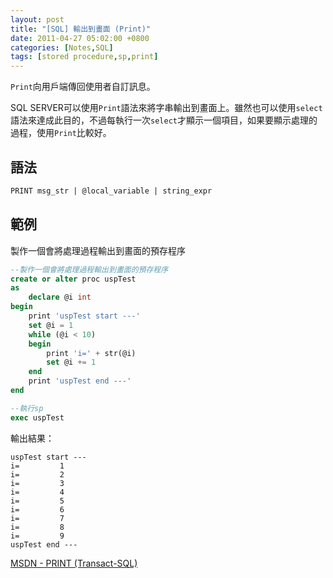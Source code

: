 ```yaml
---
layout: post
title: "[SQL] 輸出到畫面 (Print)"
date: 2011-04-27 05:02:00 +0800
categories: [Notes,SQL]
tags: [stored procedure,sp,print]
---
```


`Print`向用戶端傳回使用者自訂訊息。     

SQL SERVER可以使用`Print`語法來將字串輸出到畫面上。雖然也可以使用`select`語法來達成此目的，不過每執行一次`select`才顯示一個項目，如果要顯示處理的過程，使用`Print`比較好。

## 語法

```sql
PRINT msg_str | @local_variable | string_expr 
```

## 範例
製作一個會將處理過程輸出到畫面的預存程序

```sql
--製作一個會將處理過程輸出到畫面的預存程序
create or alter proc uspTest
as
    declare @i int
begin
    print 'uspTest start ---'
    set @i = 1
    while (@i < 10)
    begin
        print 'i=' + str(@i)
        set @i += 1
    end
    print 'uspTest end ---'
end

--執行sp
exec uspTest
```

輸出結果：

```
uspTest start ---
i=         1
i=         2
i=         3
i=         4
i=         5
i=         6
i=         7
i=         8
i=         9
uspTest end ---
```

[MSDN - PRINT (Transact-SQL)](https://learn.microsoft.com/zh-tw/sql/t-sql/language-elements/print-transact-sql?view=sql-server-ver16)